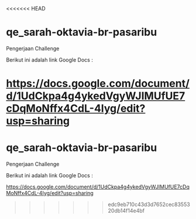 <<<<<<< HEAD
# qe_sarah-oktavia-br-pasaribu

Pengerjaan Challenge

Berikut ini adalah link Google Docs :

https://docs.google.com/document/d/1UdCkpa4g4ykedVgyWJIMUfUE7cDqMoNffx4CdL-4Iyg/edit?usp=sharing
=======
# qe_sarah-oktavia-br-pasaribu

Pengerjaan Challenge

Berikut ini adalah link Google Docs :

https://docs.google.com/document/d/1UdCkpa4g4ykedVgyWJIMUfUE7cDqMoNffx4CdL-4Iyg/edit?usp=sharing
>>>>>>> edc9eb710c43d3d7652cec8355320db14f14e4bf
